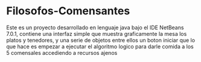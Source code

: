 # Filosofos-Comensantes
Este es un proyecto desarrollado en lenguaje java bajo el IDE NetBeans 7.0.1, contiene una interfaz simple que muestra graficamente la mesa los platos y tenedores, y una serie de objetos entre ellos un boton iniciar que lo que hace es empezar a ejecutar el algoritmo logico para darle comida a los 5 comensales accediendo a recursos ajenos
